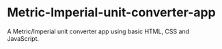 # Metric-Imperial-unit-converter-app
A Metric/Imperial unit converter app using basic HTML, CSS and JavaScript.
